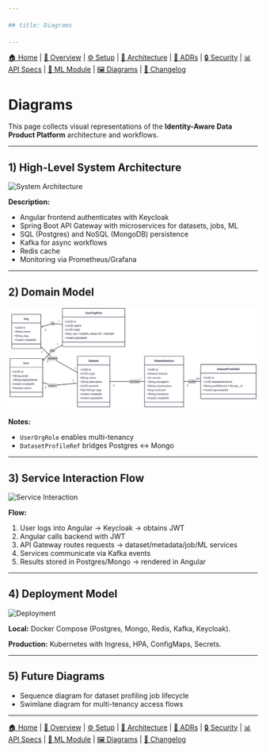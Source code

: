 ```yaml
---

## title: Diagrams

---
```


[🏠 Home](index.md) | [📖 Overview](overview.md) | [⚙ Setup](setup.md) | [📐 Architecture](architecture.md) | [📜 ADRs](ADRs/index.md) | [🔒 Security](security.md) | [📊 API Specs](api-specs.md) | [🤖 ML Module](ml-module.md) | [🖼 Diagrams](diagrams.md) | [📝 Changelog](CHANGELOG.md)

# Diagrams

This page collects visual representations of the **Identity-Aware Data Product Platform** architecture and workflows.

---

## 1) High-Level System Architecture

![System Architecture](diagrams/system-architecture.png)

**Description:**

* Angular frontend authenticates with Keycloak
* Spring Boot API Gateway with microservices for datasets, jobs, ML
* SQL (Postgres) and NoSQL (MongoDB) persistence
* Kafka for async workflows
* Redis cache
* Monitoring via Prometheus/Grafana

---

## 2) Domain Model

![Domain Model](diagrams/domain.png)

**Notes:**

* `UserOrgRole` enables multi-tenancy
* `DatasetProfileRef` bridges Postgres ↔ Mongo

---

## 3) Service Interaction Flow

![Service Interaction](diagrams/service-interaction.png)

**Flow:**

1. User logs into Angular → Keycloak → obtains JWT
2. Angular calls backend with JWT
3. API Gateway routes requests → dataset/metadata/job/ML services
4. Services communicate via Kafka events
5. Results stored in Postgres/Mongo → rendered in Angular

---

## 4) Deployment Model

![Deployment](diagrams/deployment.png)

**Local:** Docker Compose (Postgres, Mongo, Redis, Kafka, Keycloak).

**Production:** Kubernetes with Ingress, HPA, ConfigMaps, Secrets.

---

## 5) Future Diagrams

* Sequence diagram for dataset profiling job lifecycle
* Swimlane diagram for multi-tenancy access flows

---

[🏠 Home](index.md) | [📖 Overview](overview.md) | [⚙ Setup](setup.md) | [📐 Architecture](architecture.md) | [📜 ADRs](ADRs/index.md) | [🔒 Security](security.md) | [📊 API Specs](api-specs.md) | [🤖 ML Module](ml-module.md) | [🖼 Diagrams](diagrams.md) | [📝 Changelog](CHANGELOG.md)
